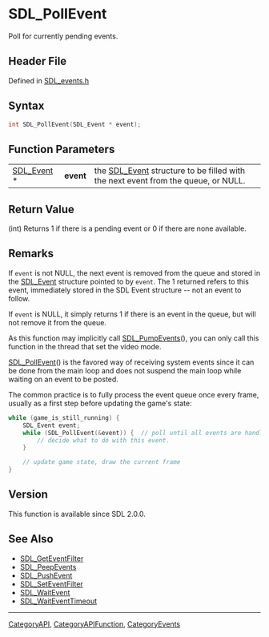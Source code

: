 # SDL_PollEvent

Poll for currently pending events.

## Header File

Defined in [SDL_events.h](https://github.com/libsdl-org/SDL/blob/SDL2/include/SDL_events.h)

## Syntax

```c
int SDL_PollEvent(SDL_Event * event);
```

## Function Parameters

|                          |           |                                                                                                |
| ------------------------ | --------- | ---------------------------------------------------------------------------------------------- |
| [SDL_Event](SDL_Event) * | **event** | the [SDL_Event](SDL_Event) structure to be filled with the next event from the queue, or NULL. |

## Return Value

(int) Returns 1 if there is a pending event or 0 if there are none
available.

## Remarks

If `event` is not NULL, the next event is removed from the queue and stored
in the [SDL_Event](SDL_Event) structure pointed to by `event`. The 1
returned refers to this event, immediately stored in the SDL Event
structure -- not an event to follow.

If `event` is NULL, it simply returns 1 if there is an event in the queue,
but will not remove it from the queue.

As this function may implicitly call [SDL_PumpEvents](SDL_PumpEvents)(),
you can only call this function in the thread that set the video mode.

[SDL_PollEvent](SDL_PollEvent)() is the favored way of receiving system
events since it can be done from the main loop and does not suspend the
main loop while waiting on an event to be posted.

The common practice is to fully process the event queue once every frame,
usually as a first step before updating the game's state:

```c
while (game_is_still_running) {
    SDL_Event event;
    while (SDL_PollEvent(&event)) {  // poll until all events are handled!
        // decide what to do with this event.
    }

    // update game state, draw the current frame
}
```

## Version

This function is available since SDL 2.0.0.

## See Also

- [SDL_GetEventFilter](SDL_GetEventFilter)
- [SDL_PeepEvents](SDL_PeepEvents)
- [SDL_PushEvent](SDL_PushEvent)
- [SDL_SetEventFilter](SDL_SetEventFilter)
- [SDL_WaitEvent](SDL_WaitEvent)
- [SDL_WaitEventTimeout](SDL_WaitEventTimeout)

----
[CategoryAPI](CategoryAPI), [CategoryAPIFunction](CategoryAPIFunction), [CategoryEvents](CategoryEvents)

